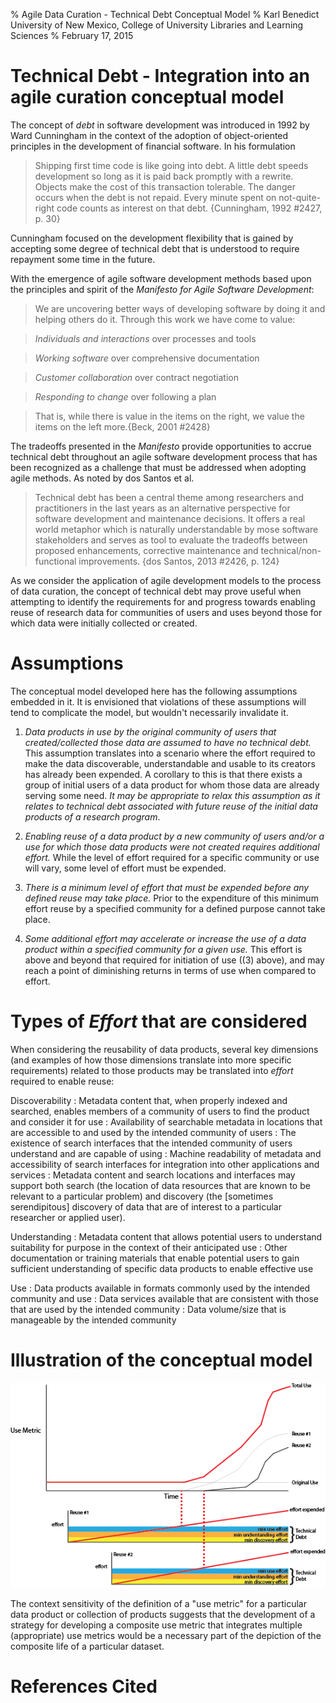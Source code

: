 % Agile Data Curation - Technical Debt Conceptual Model
% Karl Benedict\
University of New Mexico, College of University Libraries and Learning Sciences
% February 17, 2015

# Technical Debt - Integration into an agile curation conceptual model

The concept of *debt* in software development was introduced in 1992 by Ward Cunningham  in the context of the adoption of object-oriented principles in the development of financial software. In his formulation

> Shipping first time code is like going into debt. A little debt speeds development so long as it is paid back promptly with a rewrite. Objects make the cost of this transaction tolerable. The danger occurs when the debt is not repaid. Every minute spent on not-quite-right code counts as interest on that debt. {Cunningham, 1992 #2427, p. 30} 

Cunningham focused on the development flexibility that is gained by accepting some degree of technical debt that is understood to require repayment some time in the future.

With the emergence of agile software development methods based upon the principles and spirit of the *Manifesto for Agile Software Development*:

> We are uncovering better ways of developing
> software by doing it and helping others do it.
> Through this work we have come to value:

> *Individuals and interactions* over processes and tools

> *Working software* over comprehensive documentation

> *Customer collaboration* over contract negotiation

> *Responding to change* over following a plan

> That is, while there is value in the items on
> the right, we value the items on the left more.{Beck, 2001 #2428}

The tradeoffs presented in the *Manifesto* provide opportunities to accrue technical debt throughout an agile software development process that has been recognized as a challenge that must be addressed when adopting agile methods. As noted by dos Santos et al.

> Technical debt has been a central theme among researchers and practitioners in the last years as an alternative perspective for software development and maintenance decisions. It offers a real world metaphor which is naturally understandable by mose software stakeholders and serves as tool to evaluate the tradeoffs between proposed enhancements, corrective maintenance and technical/non-functional improvements. {dos Santos, 2013 #2426, p. 124}

As we consider the application of agile development models to the process of data curation, the concept of technical debt may prove useful when attempting to identify the requirements for and progress towards enabling reuse of research data for communities of users and uses beyond those for which data were initially collected or created. 

# Assumptions

The conceptual model developed here has the following assumptions embedded in it. It is envisioned that violations of these assumptions will tend to complicate the model, but wouldn't necessarily invalidate it. 

1. *Data products in use by the original community of users that created/collected those data are assumed to have no technical debt.* This assumption translates into a scenario where the effort required to make the data discoverable, understandable and usable to its creators has already been expended. A corollary to this is that there exists a group of initial users of a data product for whom those data are already serving some need. *It may be appropriate to relax this assumption as it relates to technical debt associated with future reuse of the initial data products of a research program*. 

2. *Enabling reuse of a data product by a new community of users and/or a use for which those data products were not created requires additional effort.* While the level of effort required for a specific community or use will vary, some level of effort must be expended. 

3. *There is a minimum level of effort that must be expended before any defined reuse may take place.* Prior to the expenditure of this minimum effort reuse by a specified community for a defined purpose cannot take place. 

4. *Some additional effort may accelerate or increase the use of a data product within a specified community for a given use.* This effort is above and beyond that required for initiation of use ((3) above), and may reach a point of diminishing returns in terms of use when compared to effort. 


# Types of *Effort* that are considered

When considering the reusability of data products, several key dimensions (and examples of how those dimensions translate into more specific requirements) related to those products may be translated into *effort* required to enable reuse:

Discoverability
:    Metadata content that, when properly indexed and searched, enables members of a community of users to find the product and consider it for use
:    Availability of searchable metadata in locations that are accessible to and used by the intended community of users
:    The existence of search interfaces that the intended community of users understand and are capable of using
:    Machine readability of metadata and accessibility of search interfaces for integration into other applications and services
:    Metadata content and search locations and interfaces may support both search (the location of data resources that are known to be relevant to a particular problem) and discovery (the [sometimes serendipitous] discovery of data that are of interest to a particular researcher or applied user). 

Understanding
:    Metadata content that allows potential users to understand suitability for purpose in the context of their anticipated use
:    Other documentation or training materials that enable potential users to gain sufficient understanding of specific data products to enable effective use

Use
:    Data products available in formats commonly used by the intended community and use
:    Data services available that are consistent with those that are used by the intended community
:    Data volume/size that is manageable by the intended community

# Illustration of the conceptual model

![Technical Debt Illustration - the *use metric* defined in the plot(s) will vary by use scenario, but may include: number of downloads, volume downloaded, number of individual users, number of service requests, number of dataset  citations, number of active API keys,  etc. ](images/TechnicalDebt.png)

The context sensitivity of the definition of a "use metric" for a particular data product or collection of products suggests that the development of a strategy for developing a composite use metric that integrates multiple (appropriate) use metrics would be a necessary part of the depiction of the composite life of a particular dataset. 


# References Cited
